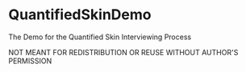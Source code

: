 # QuantifiedSkinDemo
The Demo for the Quantified Skin Interviewing Process

NOT MEANT FOR REDISTRIBUTION OR REUSE WITHOUT AUTHOR'S PERMISSION
